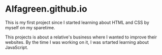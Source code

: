 # Alfagreen.github.io

This is my first project since I started learning about HTML and CSS by myself on my sparetime.

This projects is about a relative's business where I wanted to improve their websites. By the time 
I was working on it, I was srtarted learning about JavaScript. 
